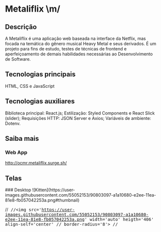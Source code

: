 # Metaliflix \m/

## Descrição
A Metaliflix é uma aplicação web baseada na interface da Netflix, mas focada na temática do gênero musical Heavy Metal e seus derivados. É um projeto para fins de estudo, testes de técnicas de frontend e aperfeiçoamento de demais habilidades necessárias ao Desenvolvimento de Software.

## Tecnologias principais
HTML, CSS e JavaScript     

## Tecnologias auxiliares
Biblioteca principal: React.js; 
Estilização: Styled Components e React Slick (slider); 
Requisições HTTP: JSON Server e Axios; 
Variáveis de ambiente: Dotenv.

## Saiba mais

### Web App
http://ocmr.metaliflix.surge.sh/

## Telas
<head>
<style>
img[src*="#thumbnail"]{
   width:auto;
   height:406px;
}
</style>
</head>
### Desktop
![Kitten](https://user-images.githubusercontent.com/55052153/90803097-a1a10680-e2ee-11ea-81e8-fb057042253a.png#thumbnail)

 
//<kbd>
//<img src='https://user-images.githubusercontent.com/55052153/90803097-a1a10680-e2ee-11ea-81e8-fb057042253a.png' width='auto' heigth='406' align-self='center'   //  border-radius='8'>
//</kbd>


